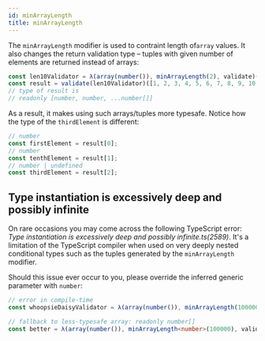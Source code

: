 ```yaml
---
id: minArrayLength
title: minArrayLength
---
```


The `minArrayLength` modifier is used to contraint length of`array` values. It also changes the return validation type – tuples with given number of elements are returned instead of arrays:

```ts
const len10Validator = λ(array(number()), minArrayLength(2), validate)([]);
const result = validate(len10Validator)([1, 2, 3, 4, 5, 6, 7, 8, 9, 10, 11, 12]);
// type of result is
// readonly [number, number, ...number[]]
```

As a result, it makes using such arrays/tuples more typesafe. Notice how the type of the `thirdElement` is different:

```ts
// number
const firstElement = result[0];
// number
const tenthElement = result[1];
// number | undefined
const thirdElement = result[2];
```

## Type instantiation is excessively deep and possibly infinite

On rare occasions you may come across the following TypeScript error: _Type instantiation is excessively deep and possibly infinite.ts(2589)_. It's a limitation of the TypeScript compiler when used on very deeply nested conditional types such as the tuples generated by the `minArrayLength` modifier.

Should this issue ever occur to you, please override the inferred generic parameter with `number`:

```ts
// error in compile-time
const whoopsieDaisyValidator = λ(array(number()), minArrayLength(100000), validate)([]);

// fallback to less-typesafe array: readonly number[]
const better = λ(array(number()), minArrayLength<number>(100000), validate)([]);
```
